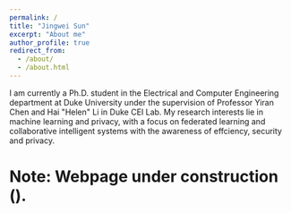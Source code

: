 ```yaml
---
permalink: /
title: "Jingwei Sun"
excerpt: "About me"
author_profile: true
redirect_from: 
  - /about/
  - /about.html
---
```


I am currently a Ph.D. student in the Electrical and Computer Engineering department at Duke University under the supervision of Professor Yiran Chen and Hai "Helen" Li in Duke CEI Lab. My research interests lie in machine learning and privacy, with a focus on federated learning and collaborative intelligent systems with the awareness of effciency, security and privacy.


# Note: Webpage under construction ().

